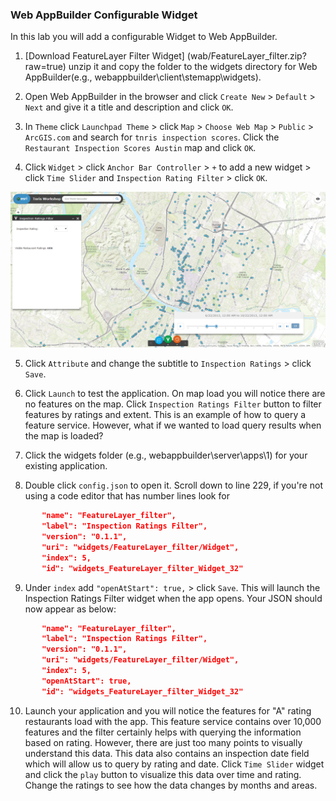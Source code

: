 ### Web AppBuilder Configurable Widget

In this lab you will add a configurable Widget to Web AppBuilder.

1. [Download FeatureLayer Filter Widget] (wab/FeatureLayer_filter.zip?raw=true) unzip it and copy the folder to the widgets directory for Web AppBuilder(e.g., webappbuilder\client\stemapp\widgets).

2. Open Web AppBuilder in the browser and click `Create New` > `Default` > `Next` and give it a title and description and click `OK`.

3. In `Theme` click `Launchpad Theme` > click `Map` > `Choose Web Map` > `Public` > `ArcGIS.com` and search for `tnris inspection scores`. Click the `Restaurant Inspection Scores Austin` map and click `OK`.

4. Click `Widget` > click `Anchor Bar Controller` > `+` to add a new widget > click `Time Slider` and `Inspection Rating Filter` > click `OK`.

 ![wab_searchwidget](./wab_queryfilterwidget.PNG)

5. Click `Attribute` and change the subtitle to `Inspection Ratings` > click `Save`.

6. Click `Launch` to test the application. On map load you will notice there are no features on the map. Click `Inspection Ratings Filter` button to filter features by ratings and extent. This is an example of how to query a feature service. However, what if we wanted to load query results when the map is loaded?

7. Click the widgets folder (e.g., webappbuilder\server\apps\1) for your existing application.

8. Double click `config.json` to open it. Scroll down to line 229, if you're not using a code editor that has number lines look for
 ```json 
        "name": "FeatureLayer_filter",
        "label": "Inspection Ratings Filter",
        "version": "0.1.1",
        "uri": "widgets/FeatureLayer_filter/Widget",
        "index": 5,
        "id": "widgets_FeatureLayer_filter_Widget_32" 

 ```
9. Under `index` add `"openAtStart": true,` > click `Save`. This will launch the Inspection Ratings Filter widget when the app opens. Your JSON should now appear as below:
 ```json
        "name": "FeatureLayer_filter",
        "label": "Inspection Ratings Filter",
        "version": "0.1.1",
        "uri": "widgets/FeatureLayer_filter/Widget",
        "index": 5,
        "openAtStart": true,
        "id": "widgets_FeatureLayer_filter_Widget_32"

 ```
10. Launch your application and you will notice the features for "A" rating restaurants load with the app. This feature service contains over 10,000 features and the filter certainly helps with querying the information based on rating. However, there are just too many points to visually understand this data. This data also contains an inspection date field which will allow us to query by rating and date. Click `Time Slider` widget and click the `play` button to visualize this data over time and rating. Change the ratings to see how the data changes by months and areas.    



